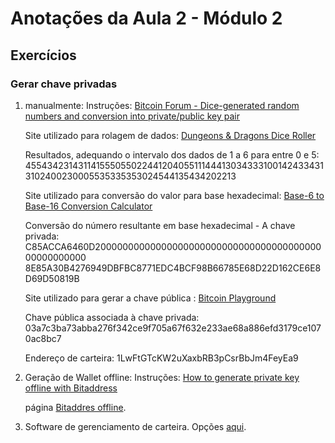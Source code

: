 # Anotações da Aula 2 - Módulo 2

## Exercícios

### Gerar chave privadas

1. manualmente:
    Instruções: [Bitcoin Forum - Dice-generated random numbers and conversion into private/public key pair](https://bitcointalk.org/index.php?topic=297077.msg3197393#msg3197393)

    Site utilizado para rolagem de dados: [Dungeons & Dragons Dice Roller](https://www.wizards.com/dnd/dice/dice.htm)

    Resultados, adequando o intervalo dos dados de 1 a 6 para entre 0 e 5:     455434231431141555055022441204055111444130343331001424334313102400230005535335353024544135434202213

    Site utilizado para conversão do valor para base hexadecimal: [Base-6 to Base-16 Conversion Calculator](http://www.unitconversion.org/numbers/base-6-to-base-16-conversion.html)

    Conversão do número resultante em base hexadecimal - A chave privada: C85ACCA6460D2000000000000000000000000000000000000000000000000000
    8E85A30B4276949DBFBC8771EDC4BCF98B66785E68D22D162CE6E8D69D50819B

    Site utilizado para gerar a chave pública : [Bitcoin Playground](https://bitcore.io/playground/#/address)

    Chave pública associada à chave privada: 03a7c3ba73abba276f342ce9f705a67f632e233ae68a886efd3179ce1070ac8bc7

    Endereço de carteira: 1LwFtGTcKW2uXaxbRB3pCsrBbJm4FeyEa9

2. Geração de Wallet offline:
    Instruções: [How to generate private key offline with Bitaddress](https://github.com/bigmob/cryptosteel-tutorial/wiki/How-to-generate-private-key-offline-with-Bitaddress)

    página [Bitaddres offline](bitaddress.org%20-%20offline%20Bitcoin%20Wallet%20Generator.html).

3. Software de gerenciamento de carteira.
    Opções [aqui](https://bitcoin.org/en/choose-your-wallet).